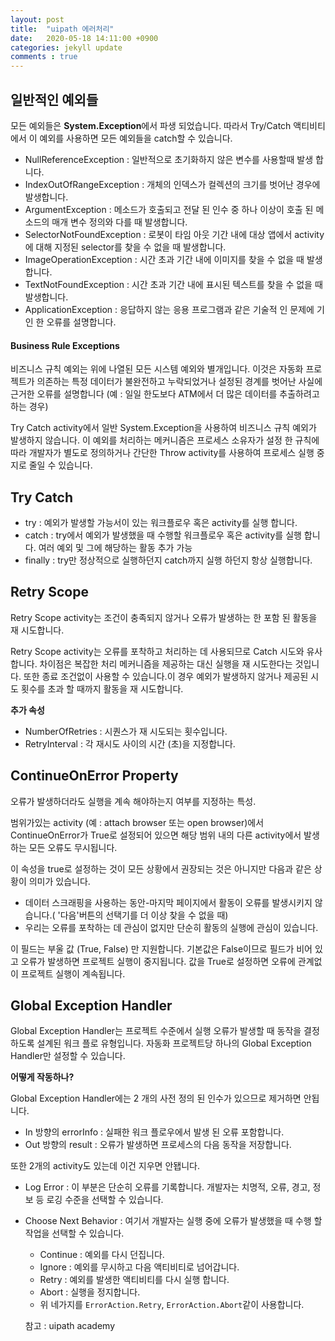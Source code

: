 ```yaml
---
layout: post
title:  "uipath 에러처리"
date:   2020-05-18 14:11:00 +0900
categories: jekyll update
comments : true
---
```

## 일반적인 예외들

모든 예외들은 **System.Exception**에서 파생 되었습니다. 따라서 Try/Catch 액티비티에서 이 예외를 사용하면 모든 예외들을 catch할 수 있습니다.

- NullReferenceException : 일반적으로 초기화하지 않은 변수를 사용할때 발생 합니다.
- IndexOutOfRangeException : 개체의 인덱스가 컬렉션의 크기를 벗어난 경우에 발생합니다.
- ArgumentException : 메소드가 호출되고 전달 된 인수 중 하나 이상이 호출 된 메소드의 매개 변수 정의와 다를 때 발생합니다.
- SelectorNotFoundException : 로봇이 타임 아웃 기간 내에 대상 앱에서 activity에 대해 지정된 selector를 찾을 수 없을 때 발생합니다.
- ImageOperationException : 시간 초과 기간 내에 이미지를 찾을 수 없을 때 발생합니다.
- TextNotFoundException : 시간 초과 기간 내에 표시된 텍스트를 찾을 수 없을 때 발생합니다.
- ApplicationException : 응답하지 않는 응용 프로그램과 같은 기술적 인 문제에 기인 한 오류를 설명합니다.

#### Business Rule Exceptions
비즈니스 규칙 예외는 위에 나열된 모든 시스템 예외와 별개입니다. 이것은 자동화 프로젝트가 의존하는 특정 데이터가 불완전하고 누락되었거나 설정된 경계를 벗어난 사실에 근거한 오류를 설명합니다 (예 : 일일 한도보다 ATM에서 더 많은 데이터를 추출하려고하는 경우)

Try Catch activity에서 일반 System.Exception을 사용하여 비즈니스 규칙 예외가 발생하지 않습니다. 이 예외를 처리하는 메커니즘은 프로세스 소유자가 설정 한 규칙에 따라 개발자가 별도로 정의하거나 간단한 Throw activity를 사용하여 프로세스 실행 중지로 줄일 수 있습니다.


## Try Catch

- try : 예외가 발생할 가능서이 있는 워크플로우 혹은 activity를 실행 합니다.
- catch : try에서 예외가 발생했을 때 수행할 워크플로우 혹은 activity를 실행 합니다. 여러 예외 및 그에 해당하는 활동 추가 가능
- finally : try만 정상적으로 실행하던지 catch까지 실행 하던지 항상 실행합니다.

## Retry Scope

Retry Scope activity는 조건이 충족되지 않거나 오류가 발생하는 한 포함 된 활동을 재 시도합니다.

 Retry Scope activity는 오류를 포착하고 처리하는 데 사용되므로 Catch 시도와 유사합니다. 차이점은 복잡한 처리 메커니즘을 제공하는 대신 실행을 재 시도한다는 것입니다. 또한 종료 조건없이 사용할 수 있습니다.이 경우 예외가 발생하지 않거나 제공된 시도 횟수를 초과 할 때까지 활동을 재 시도합니다.

 **추가 속성**

 - NumberOfRetries : 시퀀스가 재 시도되는 횟수입니다.
 - RetryInterval : 각 재시도 사이의 시간 (초)을 지정합니다.

## ContinueOnError Property

오류가 발생하더라도 실행을 계속 해야하는지 여부를 지정하는 특성.

범위가있는 activity (예 : attach browser 또는 open browser)에서 ContinueOnError가 True로 설정되어 있으면 해당 범위 내의 다른 activity에서 발생하는 모든 오류도 무시됩니다.

이 속성을 true로 설정하는 것이 모든 상황에서 권장되는 것은 아니지만 다음과 같은 상황이 의미가 있습니다.

- 데이터 스크래핑을 사용하는 동안-마지막 페이지에서 활동이 오류를 발생시키지 않습니다.( '다음'버튼의 선택기를 더 이상 찾을 수 없을 때)
- 우리는 오류를 포착하는 데 관심이 없지만 단순히 활동의 실행에 관심이 있습니다.

이 필드는 부울 값 (True, False) 만 지원합니다. 기본값은 False이므로 필드가 비어 있고 오류가 발생하면 프로젝트 실행이 중지됩니다. 값을 True로 설정하면 오류에 관계없이 프로젝트 실행이 계속됩니다.

## Global Exception Handler

Global Exception Handler는 프로젝트 수준에서 실행 오류가 발생할 때 동작을 결정하도록 설계된 워크 플로 유형입니다. 자동화 프로젝트당 하나의 Global Exception Handler만 설정할 수 있습니다.

**어떻게 작동하나?**

Global Exception Handler에는 2 개의 사전 정의 된 인수가 있으므로 제거하면 안됩니다.

- In 방향의 errorInfo : 실패한 워크 플로우에서 발생 된 오류 포함합니다.
- Out 방향의 result : 오류가 발생하면 프로세스의 다음 동작을 저장합니다.

또한 2개의 activity도 있는데 이건 지우면 안됍니다.

- Log Error : 이 부분은 단순히 오류를 기록합니다. 개발자는 치명적, 오류, 경고, 정보 등 로깅 수준을 선택할 수 있습니다.
- Choose Next Behavior : 여기서 개발자는 실행 중에 오류가 발생했을 때 수행 할 작업을 선택할 수 있습니다.
  - Continue : 예외를 다시 던집니다.
  - Ignore : 예외를 무시하고 다음 액티비티로 넘어갑니다.
  - Retry : 예외를 발생한 액티비티를 다시 실행 합니다.
  - Abort : 실행을 정지합니다.
  - 위 네가지를 `ErrorAction.Retry`, `ErrorAction.Abort`같이 사용합니다.

  참고 : uipath academy
